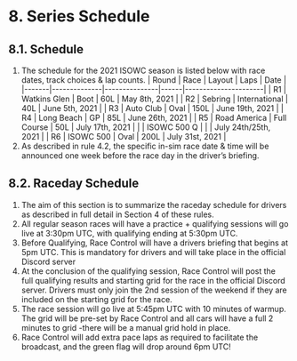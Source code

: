 # 8. Series Schedule

## 8.1. Schedule

1. The schedule for the 2021 ISOWC season is listed below with race dates, track choices & lap counts.
| Round | Race         | Layout        | Laps | Date                 |
|-------|--------------|---------------|------|----------------------|
| R1    | Watkins Glen | Boot          | 60L  | May 8th, 2021        |
| R2    | Sebring      | International | 40L  | June 5th, 2021       |
| R3    | Auto Club    | Oval          | 150L | June 19th, 2021      |
| R4    | Long Beach   | GP            | 85L  | June 26th, 2021      |
| R5    | Road America | Full Course   | 50L  | July 17th, 2021      |
|       | ISOWC 500 Q  |               |      | July 24th/25th, 2021 |
| R6    | ISOWC 500    | Oval          | 200L | July 31st, 2021      |
2.	As described in rule 4.2, the specific in-sim race date & time will be announced one week before the race day in the driver’s briefing.

## 8.2. Raceday Schedule

1. The aim of this section is to summarize the raceday schedule for drivers as described in full detail in Section 4 of these rules.
2. All regular season races will have a practice + qualifying sessions will go live at 3:30pm UTC, with qualifying ending at 5:30pm UTC.
3. Before Qualifying, Race Control will have a drivers briefing that begins at 5pm UTC. This is mandatory for drivers and will take place in the official Discord server
4. At the conclusion of the qualifying session, Race Control will post the full qualifying results and starting grid for the race in the official Discord server. Drivers must only join the 2nd session of the weekend if they are included on the starting grid for the race.
5. The race session will go live at 5:45pm UTC with 10 minutes of warmup. The grid will be pre-set by Race Control and all cars will have a full 2 minutes to grid -there will be a manual grid hold in place.
6. Race Control will add extra pace laps as required to facilitate the broadcast, and the green flag will drop around 6pm UTC!
